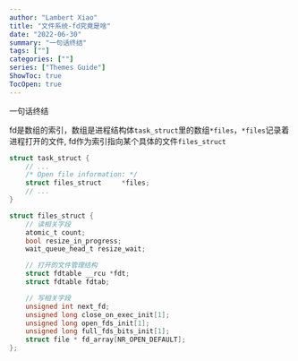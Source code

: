 ```yaml
---
author: "Lambert Xiao"
title: "文件系统-fd究竟是啥"
date: "2022-06-30"
summary: "一句话终结"
tags: [""]
categories: [""]
series: ["Themes Guide"]
ShowToc: true
TocOpen: true
---
```


一句话终结

fd是数组的索引，数组是进程结构体`task_struct`里的数组`*files`，`*files`记录着进程打开的文件, fd作为索引指向某个具体的文件`files_struct`

```c
struct task_struct {
    // ...
    /* Open file information: */
    struct files_struct     *files;
    // ...
}

struct files_struct {
    // 读相关字段
    atomic_t count;
    bool resize_in_progress;
    wait_queue_head_t resize_wait;

    // 打开的文件管理结构
    struct fdtable __rcu *fdt;
    struct fdtable fdtab;

    // 写相关字段
    unsigned int next_fd;
    unsigned long close_on_exec_init[1];
    unsigned long open_fds_init[1];
    unsigned long full_fds_bits_init[1];
    struct file * fd_array[NR_OPEN_DEFAULT];
};
```
